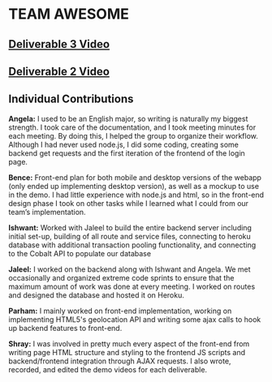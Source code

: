 # TEAM AWESOME

## [Deliverable 3 Video](https://www.youtube.com/watch?v=IeXBkIrlurg)
## [Deliverable 2 Video](https://www.youtube.com/watch?v=dCPwDSkWu0s)

## Individual Contributions

**Angela:** I used to be an English major, so writing is naturally my biggest strength. I took care of the documentation, and I took meeting minutes for each meeting. By doing this, I helped the group to organize their workflow. Although I had never used node.js, I did some coding, creating some backend get requests and the first iteration of the frontend of the login page.

**Bence:** Front-end plan for both mobile and desktop versions of the webapp (only ended up implementing desktop version), as well as a mockup to use in the demo. I had little experience with node.js and html, so in the front-end design phase I took on other tasks while I learned what I could from our team’s implementation.

**Ishwant:** Worked with Jaleel to build the entire backend server including initial set-up, building of all route and service files, connecting to heroku database with additional transaction pooling functionality, and connecting to the Cobalt API to populate our database

**Jaleel:** I worked on the backend along with Ishwant and Angela. We met occasionally and organized extreme code sprints to ensure that the maximum amount of work was done at every meeting. I worked on routes and designed the database and hosted it on Heroku.

**Parham:** I mainly worked on front-end implementation, working on implementing HTML5's geolocation API and writing some ajax calls to hook up backend features to front-end.

**Shray:** I was involved in pretty much every aspect of the front-end from writing page HTML structure and styling to the frontend JS scripts and backend/frontend integration through AJAX requests. I also wrote, recorded, and edited the demo videos for each deliverable.

